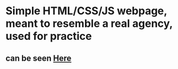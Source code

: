 # Simple HTML/CSS/JS webpage, meant to resemble a real agency, used for practice
## can be seen [Here](https://geor0014.github.io/vanilla_js_html_css_web_agency_example_webpage/)
